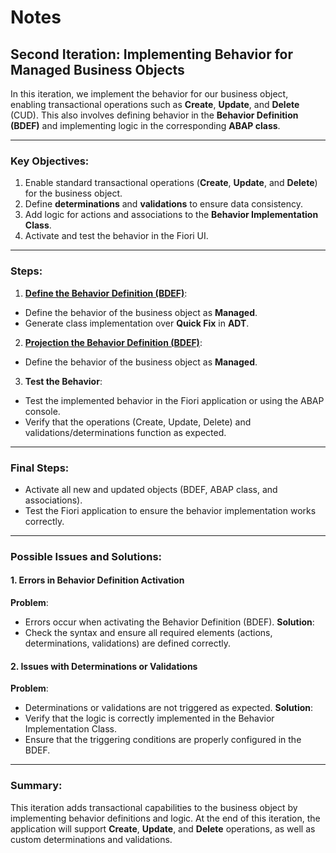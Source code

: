 # Notes
## Second Iteration: Implementing Behavior for Managed Business Objects
In this iteration, we implement the behavior for our business object, enabling transactional operations such as **Create**, **Update**, and **Delete** (CUD). This also involves defining behavior in the **Behavior Definition (BDEF)** and implementing logic in the corresponding **ABAP class**.

---
### Key Objectives:
1. Enable standard transactional operations (**Create**, **Update**, and **Delete**) for the business object.
2. Define **determinations** and **validations** to ensure data consistency.
3. Add logic for actions and associations to the **Behavior Implementation Class**.
4. Activate and test the behavior in the Fiori UI.
---
### Steps:
1. **[Define the Behavior Definition (BDEF)](./06_behavior_implementation.md#z##_i_product_)**:
  - Define the behavior of the business object as **Managed**.
  - Generate class implementation over **Quick Fix** in **ADT**.
2. **[Projection the Behavior Definition (BDEF)](./06_behavior_implementation.md#z##_c_product_)**:
  - Define the behavior of the business object as **Managed**.
3. **Test the Behavior**:
  - Test the implemented behavior in the Fiori application or using the ABAP console.
  - Verify that the operations (Create, Update, Delete) and validations/determinations function as expected.
---
### Final Steps:
- Activate all new and updated objects (BDEF, ABAP class, and associations).
- Test the Fiori application to ensure the behavior implementation works correctly.
---
### Possible Issues and Solutions:
#### 1. **Errors in Behavior Definition Activation**
  **Problem**:
  - Errors occur when activating the Behavior Definition (BDEF).
  **Solution**:
  - Check the syntax and ensure all required elements (actions, determinations, validations) are defined correctly.
#### 2. **Issues with Determinations or Validations**
  **Problem**:
  - Determinations or validations are not triggered as expected.
  **Solution**:
  - Verify that the logic is correctly implemented in the Behavior Implementation Class.
  - Ensure that the triggering conditions are properly configured in the BDEF.
---
### Summary:
This iteration adds transactional capabilities to the business object by implementing behavior definitions and logic. At the end of this iteration, the application will support **Create**, **Update**, and **Delete** operations, as well as custom determinations and validations.